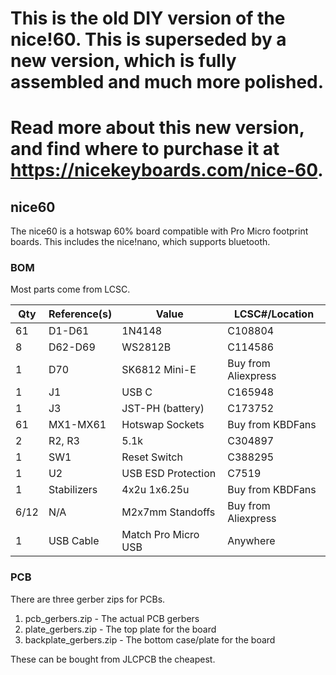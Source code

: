 # This is the old DIY version of the nice!60. This is superseded by a new version, which is fully assembled and much more polished.
# Read more about this new version, and find where to purchase it at https://nicekeyboards.com/nice-60.
## nice60

The nice60 is a hotswap 60% board compatible with Pro Micro footprint boards. This includes the nice!nano, which supports bluetooth.

### BOM
Most parts come from LCSC.

|Qty |Reference(s)   |Value              |LCSC#/Location     |
|----|---------------|-------------------|-------------------|
|61  |D1-D61         |1N4148             |C108804            |
|8   |D62-D69        |WS2812B            |C114586            |
|1   |D70            |SK6812 Mini-E      |Buy from Aliexpress|
|1   |J1             |USB C              |C165948            |
|1   |J3             |JST-PH (battery)   |C173752            |
|61  |MX1-MX61       |Hotswap Sockets    |Buy from KBDFans   |
|2   |R2, R3         |5.1k               |C304897            |
|1   |SW1            |Reset Switch       |C388295            |
|1   |U2             |USB ESD Protection |C7519              |
|1   |Stabilizers    |4x2u 1x6.25u       |Buy from KBDFans   |
|6/12|N/A            |M2x7mm Standoffs   |Buy from Aliexpress|
|1   |USB Cable      |Match Pro Micro USB|Anywhere           |

### PCB

There are three gerber zips for PCBs.

1. pcb_gerbers.zip - The actual PCB gerbers
2. plate_gerbers.zip - The top plate for the board
3. backplate_gerbers.zip - The bottom case/plate for the board

These can be bought from JLCPCB the cheapest.
